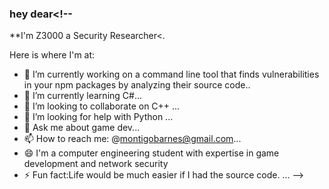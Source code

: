 ### hey dear<!--
**I'm Z3000 a Security Researcher<.

Here is where I'm at:

- 🔭 I’m currently working on a command line tool that finds vulnerabilities in your npm packages by analyzing their source code..
- 🌱 I’m currently learning C#...
- 👯 I’m looking to collaborate on C++ ...
- 🤔 I’m looking for help with Python ...
- 💬 Ask me about game dev...
- 📫 How to reach me: @montigobarnes@gmail.com...
- 😄 I'm a computer engineering student with expertise in game development and network security
- ⚡ Fun fact:Life would be much easier if I had the source code. ...
-->
